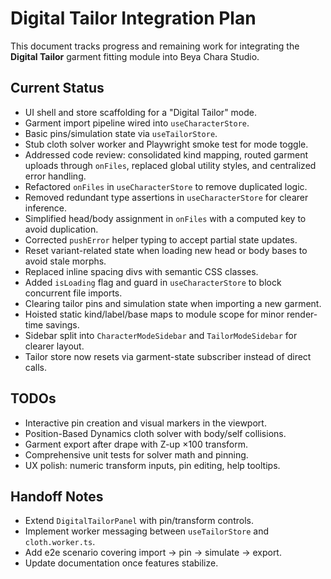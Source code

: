 # Digital Tailor Integration Plan

This document tracks progress and remaining work for integrating the **Digital Tailor** garment fitting module into Beya Chara Studio.

## Current Status

- UI shell and store scaffolding for a "Digital Tailor" mode.
- Garment import pipeline wired into `useCharacterStore`.
- Basic pins/simulation state via `useTailorStore`.
- Stub cloth solver worker and Playwright smoke test for mode toggle.
- Addressed code review: consolidated kind mapping, routed garment uploads through `onFiles`, replaced global utility styles, and centralized error handling.
- Refactored `onFiles` in `useCharacterStore` to remove duplicated logic.
- Removed redundant type assertions in `useCharacterStore` for clearer inference.
- Simplified head/body assignment in `onFiles` with a computed key to avoid duplication.
- Corrected `pushError` helper typing to accept partial state updates.
- Reset variant-related state when loading new head or body bases to avoid stale morphs.
- Replaced inline spacing divs with semantic CSS classes.
- Added `isLoading` flag and guard in `useCharacterStore` to block concurrent file imports.
- Clearing tailor pins and simulation state when importing a new garment.
- Hoisted static kind/label/base maps to module scope for minor render-time savings.
- Sidebar split into `CharacterModeSidebar` and `TailorModeSidebar` for clearer layout.
- Tailor store now resets via garment-state subscriber instead of direct calls.

## TODOs

- Interactive pin creation and visual markers in the viewport.
- Position-Based Dynamics cloth solver with body/self collisions.
- Garment export after drape with Z-up ×100 transform.
- Comprehensive unit tests for solver math and pinning.
- UX polish: numeric transform inputs, pin editing, help tooltips.

## Handoff Notes

- Extend `DigitalTailorPanel` with pin/transform controls.
- Implement worker messaging between `useTailorStore` and `cloth.worker.ts`.
- Add e2e scenario covering import → pin → simulate → export.
- Update documentation once features stabilize.
